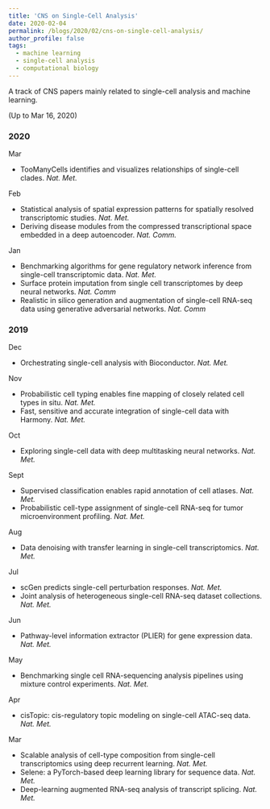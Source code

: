 ```yaml
---
title: 'CNS on Single-Cell Analysis'
date: 2020-02-04
permalink: /blogs/2020/02/cns-on-single-cell-analysis/
author_profile: false
tags:
  - machine learning
  - single-cell analysis
  - computational biology
---
```


A track of CNS papers mainly related to single-cell analysis and machine learning.




(Up to Mar 16, 2020)

### 2020

Mar
- TooManyCells identifies and visualizes relationships of single-cell clades. *Nat. Met.*

Feb
- Statistical analysis of spatial expression patterns for spatially resolved transcriptomic studies. *Nat. Met.*
- Deriving disease modules from the compressed transcriptional space embedded in a deep autoencoder. *Nat. Comm.*

Jan
- Benchmarking algorithms for gene regulatory network inference from single-cell transcriptomic data. *Nat. Met.*
- Surface protein imputation from single cell transcriptomes by deep neural networks. *Nat. Comm*
- Realistic in silico generation and augmentation of single-cell RNA-seq data using generative adversarial networks. *Nat. Comm*

### 2019

Dec
- Orchestrating single-cell analysis with Bioconductor. *Nat. Met.*

Nov
- Probabilistic cell typing enables fine mapping of closely related cell types in situ. *Nat. Met.*
- Fast, sensitive and accurate integration of single-cell data with Harmony. *Nat. Met.*

Oct
- Exploring single-cell data with deep multitasking neural networks. *Nat. Met.*

Sept
- Supervised classification enables rapid annotation of cell atlases. *Nat. Met.*
- Probabilistic cell-type assignment of single-cell RNA-seq for tumor microenvironment profiling. *Nat. Met.*

Aug
- Data denoising with transfer learning in single-cell transcriptomics. *Nat. Met.*

Jul
- scGen predicts single-cell perturbation responses. *Nat. Met.*
- Joint analysis of heterogeneous single-cell RNA-seq dataset collections. *Nat. Met.*

Jun
- Pathway-level information extractor (PLIER) for gene expression data. *Nat. Met.*

May
- Benchmarking single cell RNA-sequencing analysis pipelines using mixture control experiments. *Nat. Met.*

Apr
- cisTopic: cis-regulatory topic modeling on single-cell ATAC-seq data. *Nat. Met.*

Mar
- Scalable analysis of cell-type composition from single-cell transcriptomics using deep recurrent learning. *Nat. Met.*
- Selene: a PyTorch-based deep learning library for sequence data. *Nat. Met.*
- Deep-learning augmented RNA-seq analysis of transcript splicing. *Nat. Met.*








